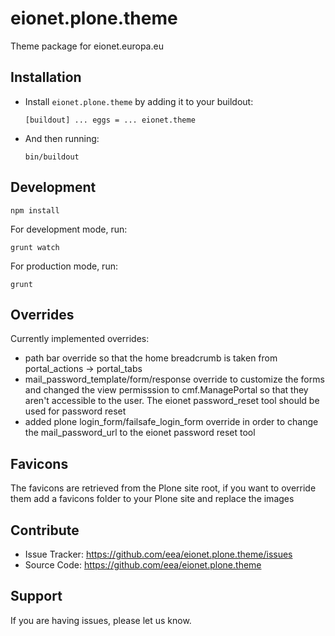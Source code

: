 eionet.plone.theme
============

Theme package for eionet.europa.eu


Installation
------------

* Install ``eionet.plone.theme`` by adding it to your buildout:

    ``[buildout]
    ...
    eggs =
        ...
        eionet.theme
    ``

* And then running:

    ``bin/buildout``


Development
------------

`` npm install ``

For development mode, run:

`` grunt watch ``

For production mode, run:

`` grunt ``


Overrides
------------

Currently implemented overrides:

- path bar override so that the home breadcrumb is taken from portal_actions -> portal_tabs
- mail_password_template/form/response override to customize the forms and changed the view permisssion
to cmf.ManagePortal so that they aren't accessible to the user. The eionet password_reset tool should
be used for password reset
- added plone login_form/failsafe_login_form override in order to change the mail_password_url to the
eionet password reset tool


Favicons
------------

The favicons are retrieved from the Plone site root, if you want to override them
add a favicons folder to your Plone site and replace the images


Contribute
----------

- Issue Tracker: https://github.com/eea/eionet.plone.theme/issues
- Source Code: https://github.com/eea/eionet.plone.theme


Support
-------

If you are having issues, please let us know.
